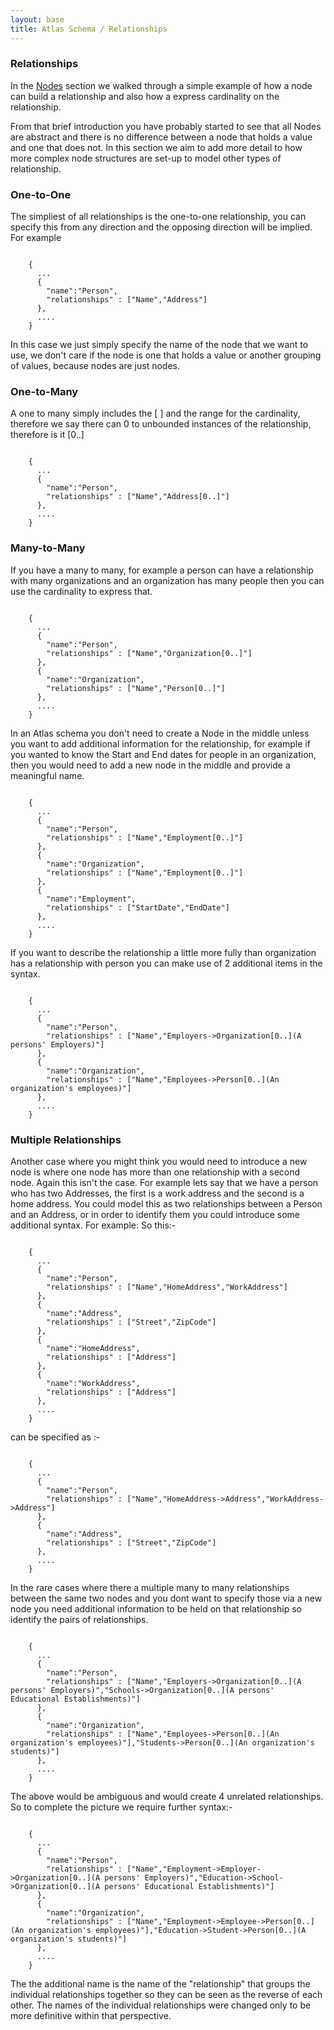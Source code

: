 ```yaml
---
layout: base
title: Atlas Schema / Relationships
---
```


### Relationships

In the [Nodes](nodes.html) section we walked through a simple example of how a node can build a relationship and also how a express cardinality on the relationship.

From that brief introduction you have probably started to see that all Nodes are abstract and there is no difference between a node that holds a value and one that does not.  In this section we aim to add more detail to how more complex node structures are set-up to model other types of relationship.

### One-to-One

The simpliest of all relationships is the one-to-one relationship,  you can specify this from any direction and the opposing direction will be implied.  For example

<pre><code data-language="json">
    {
      ...
      {
        "name":"Person",
        "relationships" : ["Name","Address"]
      },
      ....
    }
</code></pre>

In this case we just simply specify the name of the node that we want to use,  we don't care if the node is one that holds a value or another grouping of values,  because nodes are just nodes.

### One-to-Many

A one to many simply includes the [ ] and the range for the cardinality,  therefore we say there can 0 to unbounded instances of the relationship,  therefore is it [0..]

<pre><code data-language="json">
    {
      ...
      {
        "name":"Person",
        "relationships" : ["Name","Address[0..]"]
      },
      ....
    }
</code></pre>

### Many-to-Many

If you have a many to many, for example a person can have a relationship with many organizations and an organization has many people then you can use the cardinality to express that.

<pre><code data-language="json">
    {
      ...
      {
        "name":"Person",
        "relationships" : ["Name","Organization[0..]"]
      },
      {
        "name":"Organization",
        "relationships" : ["Name","Person[0..]"]
      },
      ....
    }
</code></pre>

In an Atlas schema you don't need to create a Node in the middle unless you want to add additional information for the relationship,  for example if you wanted to know the Start and End dates for people in an organization, then you would need to add a new node in the middle and provide a meaningful name.

<pre><code data-language="json">
    {
      ...
      {
        "name":"Person",
        "relationships" : ["Name","Employment[0..]"]
      },
      {
        "name":"Organization",
        "relationships" : ["Name","Employment[0..]"]
      },
      {
        "name":"Employment",
        "relationships" : ["StartDate","EndDate"]
      },
      ....
    }
</code></pre>
 
If you want to describe the relationship a little more fully than organization has a relationship with person you can make use of 2 additional items in the syntax.


<pre><code data-language="json">
    {
      ...
      {
        "name":"Person",
        "relationships" : ["Name","Employers->Organization[0..](A persons' Employers)"]
      },
      {
        "name":"Organization",
        "relationships" : ["Name","Employees->Person[0..](An organization's employees)"]
      },
      ....
    }
</code></pre>

### Multiple Relationships

Another case where you might think you would need to introduce a new node is where one node has more than one relationship with a second node. Again this isn't the case. For example lets say that we have a person who has two Addresses,  the first is a work address and the second is a home address.  You could model this as two relationships between a Person and an Address,  or in order to identify them you could introduce some additional syntax.  For example:
So this:-
<pre><code data-language="json">
    {
      ...
      {
        "name":"Person",
        "relationships" : ["Name","HomeAddress","WorkAddress"]
      },
      {
        "name":"Address",
        "relationships" : ["Street","ZipCode"]
      },
      {
        "name":"HomeAddress",
        "relationships" : ["Address"]
      },
      {
        "name":"WorkAddress",
        "relationships" : ["Address"]
      },
      ....
    }
</code></pre>
can be specified as :-
<pre><code data-language="json">
    {
      ...
      {
        "name":"Person",
        "relationships" : ["Name","HomeAddress->Address","WorkAddress->Address"]
      },
      {
        "name":"Address",
        "relationships" : ["Street","ZipCode"]
      },
      ....
    }
</code></pre>

In the rare cases where there a multiple many to many relationships between the same two nodes and you dont want to specify  those via a new node you need additional information to be held on that relationship so identify the pairs of relationships.
<pre><code data-language="json">
    {
      ...
      {
        "name":"Person",
        "relationships" : ["Name","Employers->Organization[0..](A persons' Employers)","Schools->Organization[0..](A persons' Educational Establishments)"]
      },
      {
        "name":"Organization",
        "relationships" : ["Name","Employees->Person[0..](An organization's employees)"],"Students->Person[0..](An organization's students)"]
      },
      ....
    }
</code></pre>
The above would be ambiguous and would create 4 unrelated relationships. So to complete the picture we require further syntax:-
<pre><code data-language="json">
    {
      ...
      {
        "name":"Person",
        "relationships" : ["Name","Employment->Employer->Organization[0..](A persons' Employers)","Education->School->Organization[0..](A persons' Educational Establishments)"]
      },
      {
        "name":"Organization",
        "relationships" : ["Name","Employment->Employee->Person[0..](An organization's employees)"],"Education->Student->Person[0..](A organization's students)"]
      },
      ....
    }
</code></pre>

The the additional name is the name of the "relationship" that groups the individual relationships together so they can be seen as the reverse of each other. The names of the individual relationships were changed only to be more definitive within that perspective. 


